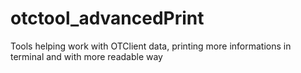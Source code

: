 # otctool_advancedPrint

Tools helping work with OTClient data, printing more informations in terminal and with more readable way
